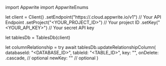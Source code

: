 import Appwrite
import AppwriteEnums

let client = Client()
    .setEndpoint("https://<REGION>.cloud.appwrite.io/v1") // Your API Endpoint
    .setProject("<YOUR_PROJECT_ID>") // Your project ID
    .setKey("<YOUR_API_KEY>") // Your secret API key

let tablesDb = TablesDb(client)

let columnRelationship = try await tablesDb.updateRelationshipColumn(
    databaseId: "<DATABASE_ID>",
    tableId: "<TABLE_ID>",
    key: "",
    onDelete: .cascade, // optional
    newKey: "" // optional
)

